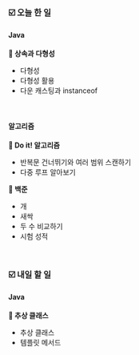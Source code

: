 ### ☑️  오늘 한 일
#### Java
<strong>📌 상속과 다형성</strong>
  - 다형성
  - 다형성 활용
  - 다운 캐스팅과 instanceof

<br>

#### 알고리즘
<strong>📖 Do it! 알고리즘</strong>
  - 반복문 건너뛰기와 여러 범위 스캔하기
  - 다중 루프 알아보기

<strong>🥉 백준</strong>
  - 개
  - 새싹
  - 두 수 비교하기
  - 시험 성적

<br>

### ☑️  내일 할 일
#### Java
<strong>📌 추상 클래스</strong>
  - 추상 클래스
  - 템플릿 메서드